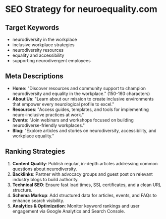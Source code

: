 # SEO Strategy for neuroequality.com

## Target Keywords
- neurodiversity in the workplace
- inclusive workplace strategies
- neurodiversity resources
- equality and accessibility
- supporting neurodivergent employees

## Meta Descriptions
- **Home**: "Discover resources and community support to champion neurodiversity and equality in the workplace." (150-160 characters)
- **About Us**: "Learn about our mission to create inclusive environments that empower every neurological profile to excel."
- **Resources**: "Access guides, templates, and tools for implementing neuro-inclusive practices at work."
- **Events**: "Join webinars and workshops focused on building neurodiverse-friendly workplaces."
- **Blog**: "Explore articles and stories on neurodiversity, accessibility, and workplace equality."

## Ranking Strategies
1. **Content Quality**: Publish regular, in-depth articles addressing common questions about neurodiversity.
2. **Backlinks**: Partner with advocacy groups and guest post on relevant industry blogs to build authority.
3. **Technical SEO**: Ensure fast load times, SSL certificates, and a clean URL structure.
4. **Schema Markup**: Add structured data for articles, events, and FAQs to enhance search visibility.
5. **Analytics & Optimization**: Monitor keyword rankings and user engagement via Google Analytics and Search Console.
